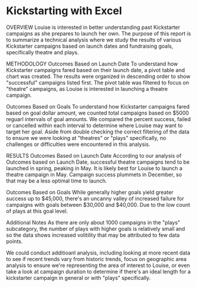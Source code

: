 # Kickstarting with Excel

OVERVIEW
Louise is interested in better understanding past Kickstarter campaigns as she prepares to launch her own. The purpose of this report is to summarize a technical analysis where we study the results of various Kickstarter campaigns based on launch dates and fundraising goals, specifically theatre and plays. 

METHODOLOGY
Outcomes Based on Launch Date
To understand how Kickstarter campaigns fared based on their launch date, a pivot table and chart was created. The results were organized in descending order to show "successful" campaigns listed first. The pivot table was filtered to focus on "theatre" campaigns, as Louise is interested in launching a theatre campaign. 

Outcomes Based on Goals
To understand how Kickstarter campaigns fared based on goal dollar amount, we counted total campaigns based on $5000 reguarl intervals of goal amounts. We compared the percent success, failed or cancelled within each interval to determine where Louise may want to target her goal. Aside from double checking the correct filtering of the data to ensure we were looking at "theatres" or "plays" specifically, no challenges or difficulties were encountered in this analysis.

RESULTS
Outcomes Based on Launch Date 
According to our analysis of Outcomes based on Launch Date, successful theatre campaigns tend to be launched in spring, peaking in May. It is likely best for Louise to launch a theatre campaign in May. Campaign success plummets in December, so that may be a less optimal time to launch.

Outcomes Based on Goals 
While generally higher goals yield greater success up to $45,000, there's an uncanny valley of increased failure for campaigns with goals between $30,000 and $40,000. Due to the low count of plays at this goal level.

Additional Notes
As there are only about 1000 campaigns in the "plays" subcategory, the number of plays with higher goals is relatively small and so the data shows increased volitility that may be attributed to few data points. 

We could conduct additioanl analysis, including looking at more recent data to see if recent trends vary from historic trends, focus on geographic area analysis to ensure we're representing the area of interest to Louise, or even take a look at campaign duration to determine if there's an ideal length for a kickstarter campaign in general or with "plays" specifically.
